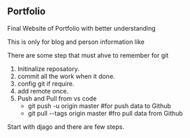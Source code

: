 ## Portfolio

Final Website of Portfolio with better understanding

This is only for blog and person information like

There are some step that must ahve to remember for git

1. Initinalize reposatory.
2. commit all the work when it done.
3. config git if require.
4. add remote once.
5. Push and Pull from vs code
   - git push -u origin master #for push data to Github
   - git pull --tags origin master #fro pull data from Github

Start with djago and there are few steps.
